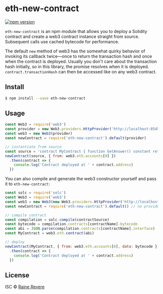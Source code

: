 # eth-new-contract
[![npm version](https://img.shields.io/npm/v/eth-new-contract.svg)](https://npmjs.org/package/eth-new-contract)

`eth-new-contract` is an npm module that allows you to deploy a Solidity contract and create a web3 contract instance straight from source. Subsequent calls use cached bytecode for performance.

The default `new` method of web3 has the somewhat quirky behavior of invoking its callback twice—once to return the transaction hash and once when the contract is deployed. Usually you don't care about the transaction hash initially, so in this library, the promise resolves when it is deployed. `contract.transactionHash` can then be accessed like on any web3 contract.

## Install

```sh
$ npm install --save eth-new-contract
```

## Usage

```js
const Web3 = require('web3')
const provider = new Web3.providers.HttpProvider('http://localhost:8545')
const web3 = new Web3(provider)
const newContract = require('eth-new-contract').default(provider)

// instantiate from source
const source = 'contract MyContract { function GetAnswer() constant returns(uint) { return 42; } }'
newContract(source, { from: web3.eth.accounts[0] })
  .then(contract => {
    console.log('Contract deployed at ' + contract.address)
  })
```

You can also compile and generate the web3 constructor yourself and pass it to `eth-new-contract`:

```js
const solc = require('solc')
const Web3 = require('web3')
const web3 = new Web3(new Web3.providers.HttpProvider('http://localhost:8545'))
const newContract = require('eth-new-contract').default() // no provider needed

// compile contract
const compilation = solc.compile(contractSource)
const bytecode = compilation.contracts[contractName].bytecode
const abi = JSON.parse(compilation.contracts[contractName].interface)
const MyContract = web3.eth.contract(abi)

// deploy
newContract(MyContract, { from: web3.eth.accounts[0], data: bytecode })
  .then(contract => {
    console.log('Contract deployed at ' + contract.address)
  })
```

## License

ISC © [Raine Revere](https://github.com/raineorshine)
